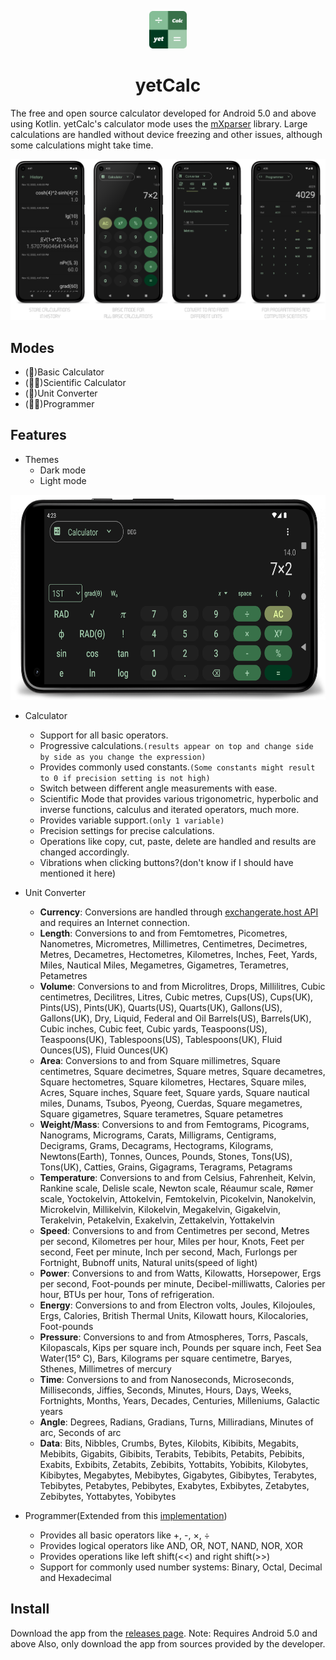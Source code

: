 <p align="center">
  <img src="./img/icons/appico.png?raw=true" alt="yetCalc Icon" width="60" height="60"/>
</p>

<h1 align="center">yetCalc</h1>

The free and open source calculator developed for Android 5.0 and above using Kotlin. yetCalc's calculator mode uses the [mXparser](https://mathparser.org/) library. Large calculations are handled without device freezing and other issues, although some calculations might take time. 

![yetCalc About](./img/snaps/calcbrand.png)

## Modes

- (🔢)Basic Calculator
- (🧑‍🔬)Scientific Calculator
- (📏)Unit Converter
- (👨‍💻)Programmer

## Features

- Themes
    - Dark mode
    - Light mode

<p align="center">
    <img src="./img/snaps/snap2.png?raw=true" alt="yetCalc Landscape" width="677" height="328"/>
</p>

- Calculator
    - Support for all basic operators.
    - Progressive calculations.```(results appear on top and change side by side as you change the expression)```
    - Provides commonly used constants.```(Some constants might result to 0 if precision setting is not high)```
    - Switch between different angle measurements with ease.
    - Scientific Mode that provides various trigonometric, hyperbolic and inverse functions, calculus and iterated operators, much more.
    - Provides variable support.```(only 1 variable)```
    - Precision settings for precise calculations.
    - Operations like copy, cut, paste, delete are handled and results are changed accordingly.
    - Vibrations when clicking buttons?(don't know if I should have mentioned it here)

- Unit Converter
    - **Currency**: Conversions are handled through [exchangerate.host API](https://exchangerate.host) and requires an Internet connection.
    - **Length**: Conversions to and from Femtometres, Picometres, Nanometres, Micrometres, Millimetres, Centimetres, Decimetres, Metres, Decametres, Hectometres, Kilometres, Inches, Feet, Yards, Miles, Nautical Miles, Megametres, Gigametres, Terametres, Petametres
    - **Volume**: Conversions to and from Microlitres, Drops, Millilitres, Cubic centimetres, Decilitres, Litres, Cubic metres, Cups(US), Cups(UK), Pints(US), Pints(UK), Quarts(US), Quarts(UK), Gallons(US), Gallons(UK), Dry, Liquid, Federal and Oil Barrels(US), Barrels(UK), Cubic inches, Cubic feet, Cubic yards, Teaspoons(US), Teaspoons(UK), Tablespoons(US), Tablespoons(UK), Fluid Ounces(US), Fluid Ounces(UK)
    - **Area**: Conversions to and from Square millimetres, Square centimetres, Square decimetres, Square metres, Square decametres, Square hectometres, Square kilometres, Hectares, Square miles, Acres, Square inches, Square feet, Square yards, Square nautical miles, Dunams, Tsubos, Pyeong, Cuerdas, Square megametres, Square gigametres, Square terametres, Square petametres
    - **Weight/Mass**: Conversions to and from Femtograms, Picograms, Nanograms, Micrograms, Carats, Milligrams, Centigrams, Decigrams, Grams, Decagrams, Hectograms, Kilograms, Newtons(Earth), Tonnes, Ounces, Pounds, Stones, Tons(US), Tons(UK), Catties, Grains, Gigagrams, Teragrams, Petagrams
    - **Temperature**: Conversions to and from Celsius, Fahrenheit, Kelvin, Rankine scale, Delisle scale, Newton scale, Réaumur scale, Rømer scale, Yoctokelvin, Attokelvin, Femtokelvin, Picokelvin, Nanokelvin, Microkelvin, Millikelvin, Kilokelvin, Megakelvin, Gigakelvin, Terakelvin, Petakelvin, Exakelvin, Zettakelvin, Yottakelvin
    - **Speed**: Conversions to and from Centimetres per second, Metres per second, Kilometres per hour, Miles per hour, Knots, Feet per second, Feet per minute, Inch per second, Mach, Furlongs per Fortnight, Bubnoff units, Natural units(speed of light)
    - **Power**: Conversions to and from Watts, Kilowatts, Horsepower, Ergs per second, Foot-pounds per minute, Decibel-milliwatts, Calories per hour, BTUs per hour, Tons of refrigeration.
    - **Energy**: Conversions to and from Electron volts, Joules, Kilojoules, Ergs, Calories, British Thermal Units, Kilowatt hours, Kilocalories, Foot-pounds
    - **Pressure**: Conversions to and from Atmospheres, Torrs, Pascals, Kilopascals, Kips per square inch, Pounds per square inch, Feet Sea Water(15° C), Bars, Kilograms per square centimetre, Baryes, Sthenes, Millimetres of mercury
    - **Time**: Conversions to and from Nanoseconds, Microseconds, Milliseconds, Jiffies, Seconds, Minutes, Hours, Days, Weeks, Fortnights, Months, Years, Decades, Centuries, Milleniums, Galactic years
    - **Angle**: Degrees, Radians, Gradians, Turns, Milliradians, Minutes of arc, Seconds of arc
    - **Data**: Bits, Nibbles, Crumbs, Bytes, Kilobits, Kibibits, Megabits, Mebibits, Gigabits, Gibibits, Terabits, Tebibits, Petabits, Pebibits, Exabits, Exbibits, Zetabits, Zebibits, Yottabits, Yobibits, Kilobytes, Kibibytes, Megabytes, Mebibytes, Gigabytes, Gibibytes, Terabytes, Tebibytes, Petabytes, Pebibytes, Exabytes, Exbibytes, Zetabytes, Zebibytes, Yottabytes, Yobibytes

- Programmer(Extended from this [implementation](https://github.com/agam23/programmers-calculator-in-kotlin))
    - Provides all basic operators like +, -, ×, ÷
    - Provides logical operators like AND, OR, NOT, NAND, NOR, XOR
    - Provides operations like left shift(<<) and right shift(>>)
    - Support for commonly used number systems: Binary, Octal, Decimal and Hexadecimal
    

## Install
Download the app from the [releases page](https://github.com/Yet-Zio/yetCalc/releases). Note: Requires Android 5.0 and above
Also, only download the app from sources provided by the developer.
